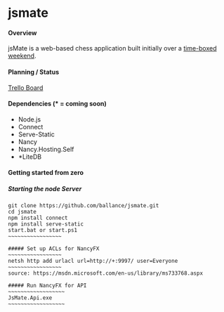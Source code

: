 # jsmate

#### Overview
jsMate is a web-based chess application built initially over a [time-boxed weekend](https://github.com/ballance/jsmate/graphs/punch-card).

#### Planning / Status
[Trello Board](https://trello.com/b/rEdr94uM/jsmate-kanban-board)

#### Dependencies (* = coming soon)
 - Node.js
 - Connect
 - Serve-Static
 - Nancy
 - Nancy.Hosting.Self
 - *LiteDB

#### Getting started from zero

##### Starting the node Server
~~~~~~~~~~~~~~~~~~~
git clone https://github.com/ballance/jsmate.git
cd jsmate
npm install connect
npm install serve-static
start.bat or start.ps1
~~~~~~~~~~~~~~~~~

##### Set up ACLs for NancyFX
~~~~~~~~~~~~~~~~~
netsh http add urlacl url=http://+:9997/ user=Everyone
~~~~~~~~~~~~~~~~~
source: https://msdn.microsoft.com/en-us/library/ms733768.aspx

##### Run NancyFX for API
~~~~~~~~~~~~~~~~~~
JsMate.Api.exe
~~~~~~~~~~~~~~~~~~
